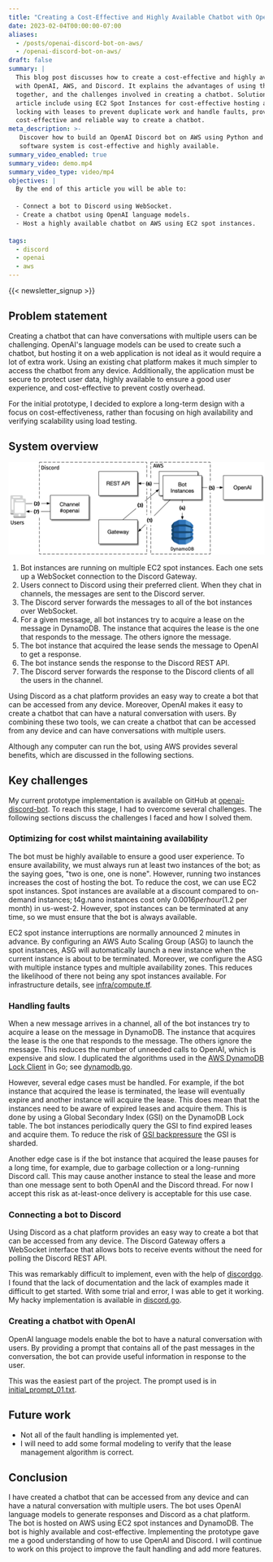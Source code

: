 ```yaml
---
title: "Creating a Cost-Effective and Highly Available Chatbot with OpenAI, AWS, and Discord"
date: 2023-02-04T00:00:00-07:00
aliases:
  - /posts/openai-discord-bot-on-aws/
  - /openai-discord-bot-on-aws/
draft: false
summary: |
  This blog post discusses how to create a cost-effective and highly available chatbot
  with OpenAI, AWS, and Discord. It explains the advantages of using these three tools
  together, and the challenges involved in creating a chatbot. Solutions proposed in this
  article include using EC2 Spot Instances for cost-effective hosting and using distributed
  locking with leases to prevent duplicate work and handle faults, providing a
  cost-effective and reliable way to create a chatbot.
meta_description: >-
   Discover how to build an OpenAI Discord bot on AWS using Python and ChatGPT. See how this
   software system is cost-effective and highly available.
summary_video_enabled: true
summary_video: demo.mp4
summary_video_type: video/mp4
objectives: |
  By the end of this article you will be able to:

  - Connect a bot to Discord using WebSocket.
  - Create a chatbot using OpenAI language models.
  - Host a highly available chatbot on AWS using EC2 spot instances.

tags:
  - discord
  - openai
  - aws
---
```


{{< newsletter_signup >}}

## Problem statement

Creating a chatbot that can have conversations with multiple users can be
challenging. OpenAI's language models can be used to create such a chatbot, but
hosting it on a web application is not ideal as it would require a lot of extra
work. Using an existing chat platform makes it much simpler to access the
chatbot from any device. Additionally, the application must be secure to protect
user data, highly available to ensure a good user experience, and
cost-effective to prevent costly overhead.

For the initial prototype, I decided to explore a long-term design with a focus
on cost-effectiveness, rather than focusing on high availability and verifying
scalability using load testing.

## System overview

![01-system-overview](01-system-overview.png)

1. Bot instances are running on multiple EC2 spot instances. Each one sets up a
   WebSocket connection to the Discord Gateway.
2. Users connect to Discord using their preferred client. When they chat in
   channels, the messages are sent to the Discord server.
3. The Discord server forwards the messages to all of the bot instances over
   WebSocket.
4. For a given message, all bot instances try to acquire a lease on the message
   in DynamoDB. The instance that acquires the lease is the one that responds to
   the message. The others ignore the message.
5. The bot instance that acquired the lease sends the message to OpenAI to get a
   response.
6. The bot instance sends the response to the Discord REST API.
7. The Discord server forwards the response to the Discord clients of all the
   users in the channel.

Using Discord as a chat platform provides an easy way to create a bot that can
be accessed from any device. Moreover, OpenAI makes it easy to create a chatbot
that can have a natural conversation with users. By combining these two tools,
we can create a chatbot that can be accessed from any device and can have
conversations with multiple users.

Although any computer can run the bot, using AWS provides several benefits,
which are discussed in the following sections.

## Key challenges

My current prototype implementation is available on GitHub at
[openai-discord-bot](https://github.com/asimihsan/openai-discord-bot). To reach
this stage, I had to overcome several challenges. The following sections discuss
the challenges I faced and how I solved them.

### Optimizing for cost whilst maintaining availability

The bot must be highly available to ensure a good user experience. To ensure
availability, we must always run at least two instances of the bot; as the
saying goes, "two is one, one is none". However, running two instances increases
the cost of hosting the bot. To reduce the cost, we can use EC2 spot instances.
Spot instances are available at a discount compared to on-demand instances;
t4g.nano instances cost only $0.0016 per hour ($1.2 per month) in us-west-2.
However, spot instances can be terminated at any time, so we must ensure that
the bot is always available.

EC2 spot instance interruptions are normally announced 2 minutes in advance. By
configuring an AWS Auto Scaling Group (ASG) to launch the spot instances, ASG
will automatically launch a new instance when the current instance is about to
be terminated. Moreover, we configure the ASG with multiple instance types and
multiple availability zones. This reduces the likelihood of there not being any
spot instances available. For infrastructure details, see
[infra/compute.tf](https://github.com/asimihsan/openai-discord-bot/blob/main/infra/compute.tf).

### Handling faults

When a new message arrives in a channel, all of the bot instances try to acquire
a lease on the message in DynamoDB. The instance that acquires the lease is the
one that responds to the message. The others ignore the message. This reduces
the number of unneeded calls to OpenAI, which is expensive and slow. I
duplicated the algorithms used in the [AWS DynamoDB Lock
Client](https://github.com/awslabs/amazon-dynamodb-lock-client) in Go; see
[dynamodb.go](https://github.com/asimihsan/openai-discord-bot/blob/main/src/aws/dynamodb.go).

However, several edge cases must be handled. For example, if the bot instance
that acquired the lease is terminated, the lease will eventually expire and
another instance will acquire the lease. This does mean that the instances need
to be aware of expired leases and acquire them. This is done by using a Global
Secondary Index (GSI) on the DynamoDB Lock table. The bot instances periodically
query the GSI to find expired leases and acquire them. To reduce the risk of
[GSI
backpressure](https://aws.amazon.com/premiumsupport/knowledge-center/dynamodb-gsi-throttling-table/)
the GSI is sharded.

Another edge case is if the bot instance that acquired the lease pauses for a
long time, for example, due to garbage collection or a long-running Discord
call. This may cause another instance to steal the lease and more than one
message sent to both OpenAI and the Discord thread. For now I accept this
risk as at-least-once delivery is acceptable for this use case.

### Connecting a bot to Discord

Using Discord as a chat platform provides an easy way to create a bot that can
be accessed from any device. The Discord Gateway offers a WebSocket interface
that allows bots to receive events without the need for polling the Discord REST
API.

This was remarkably difficult to implement, even with the help of
[discordgo](https://github.com/bwmarrin/discordgo). I found that the lack of
documentation and the lack of examples made it difficult to get started. With
some trial and error, I was able to get it working. My hacky implementation is
available in
[discord.go](https://github.com/asimihsan/openai-discord-bot/blob/main/src/discord/discord.go).

### Creating a chatbot with OpenAI

OpenAI language models enable the bot to have a natural conversation with users.
By providing a prompt that contains all of the past messages in the
conversation, the bot can provide useful information in response to the user.

This was the easiest part of the project. The prompt used is in
[initial_prompt_01.txt](https://github.com/asimihsan/openai-discord-bot/blob/main/src/openai/initial_prompt_01.txt).

## Future work

- Not all of the fault handling is implemented yet.
- I will need to add some formal modeling to verify that the lease management
   algorithm is correct.

## Conclusion

I have created a chatbot that can be accessed from any device and can have a
natural conversation with multiple users. The bot uses OpenAI language models
to generate responses and Discord as a chat platform. The bot is hosted on AWS
using EC2 spot instances and DynamoDB. The bot is highly available and
cost-effective. Implementing the prototype gave me a good understanding of how
to use OpenAI and Discord. I will continue to work on this project to improve
the fault handling and add more features.

